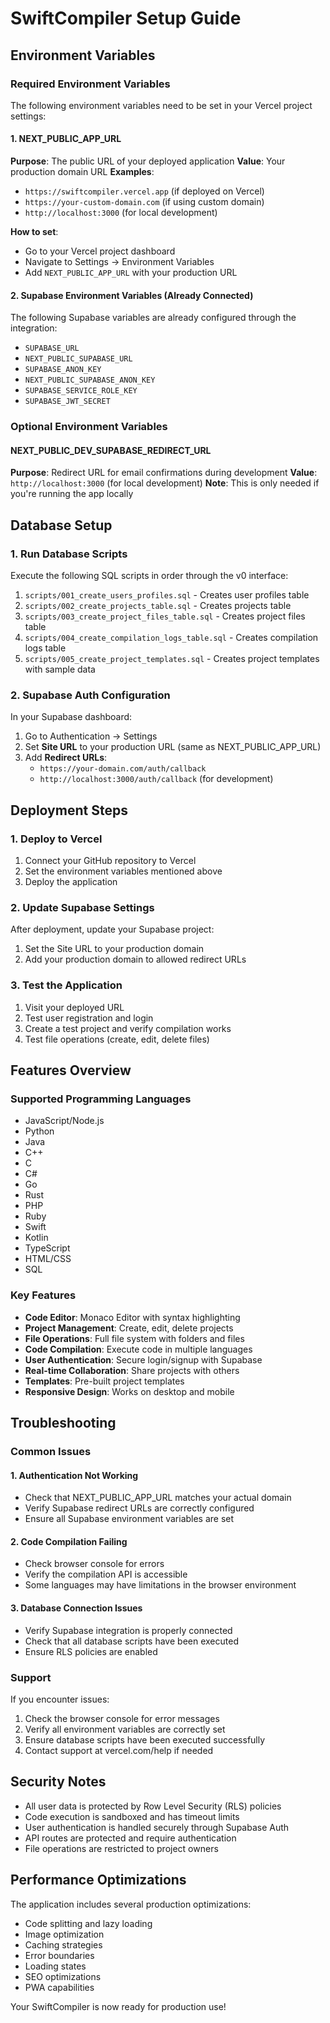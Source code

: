 # SwiftCompiler Setup Guide

## Environment Variables

### Required Environment Variables

The following environment variables need to be set in your Vercel project settings:

#### 1. NEXT_PUBLIC_APP_URL
**Purpose**: The public URL of your deployed application
**Value**: Your production domain URL
**Examples**:
- `https://swiftcompiler.vercel.app` (if deployed on Vercel)
- `https://your-custom-domain.com` (if using custom domain)
- `http://localhost:3000` (for local development)

**How to set**: 
- Go to your Vercel project dashboard
- Navigate to Settings → Environment Variables
- Add `NEXT_PUBLIC_APP_URL` with your production URL

#### 2. Supabase Environment Variables (Already Connected)
The following Supabase variables are already configured through the integration:
- `SUPABASE_URL`
- `NEXT_PUBLIC_SUPABASE_URL` 
- `SUPABASE_ANON_KEY`
- `NEXT_PUBLIC_SUPABASE_ANON_KEY`
- `SUPABASE_SERVICE_ROLE_KEY`
- `SUPABASE_JWT_SECRET`

### Optional Environment Variables

#### NEXT_PUBLIC_DEV_SUPABASE_REDIRECT_URL
**Purpose**: Redirect URL for email confirmations during development
**Value**: `http://localhost:3000` (for local development)
**Note**: This is only needed if you're running the app locally

## Database Setup

### 1. Run Database Scripts
Execute the following SQL scripts in order through the v0 interface:

1. `scripts/001_create_users_profiles.sql` - Creates user profiles table
2. `scripts/002_create_projects_table.sql` - Creates projects table
3. `scripts/003_create_project_files_table.sql` - Creates project files table
4. `scripts/004_create_compilation_logs_table.sql` - Creates compilation logs table
5. `scripts/005_create_project_templates.sql` - Creates project templates with sample data

### 2. Supabase Auth Configuration
In your Supabase dashboard:

1. Go to Authentication → Settings
2. Set **Site URL** to your production URL (same as NEXT_PUBLIC_APP_URL)
3. Add **Redirect URLs**:
   - `https://your-domain.com/auth/callback`
   - `http://localhost:3000/auth/callback` (for development)

## Deployment Steps

### 1. Deploy to Vercel
1. Connect your GitHub repository to Vercel
2. Set the environment variables mentioned above
3. Deploy the application

### 2. Update Supabase Settings
After deployment, update your Supabase project:
1. Set the Site URL to your production domain
2. Add your production domain to allowed redirect URLs

### 3. Test the Application
1. Visit your deployed URL
2. Test user registration and login
3. Create a test project and verify compilation works
4. Test file operations (create, edit, delete files)

## Features Overview

### Supported Programming Languages
- JavaScript/Node.js
- Python
- Java
- C++
- C
- C#
- Go
- Rust
- PHP
- Ruby
- Swift
- Kotlin
- TypeScript
- HTML/CSS
- SQL

### Key Features
- **Code Editor**: Monaco Editor with syntax highlighting
- **Project Management**: Create, edit, delete projects
- **File Operations**: Full file system with folders and files
- **Code Compilation**: Execute code in multiple languages
- **User Authentication**: Secure login/signup with Supabase
- **Real-time Collaboration**: Share projects with others
- **Templates**: Pre-built project templates
- **Responsive Design**: Works on desktop and mobile

## Troubleshooting

### Common Issues

#### 1. Authentication Not Working
- Check that NEXT_PUBLIC_APP_URL matches your actual domain
- Verify Supabase redirect URLs are correctly configured
- Ensure all Supabase environment variables are set

#### 2. Code Compilation Failing
- Check browser console for errors
- Verify the compilation API is accessible
- Some languages may have limitations in the browser environment

#### 3. Database Connection Issues
- Verify Supabase integration is properly connected
- Check that all database scripts have been executed
- Ensure RLS policies are enabled

### Support
If you encounter issues:
1. Check the browser console for error messages
2. Verify all environment variables are correctly set
3. Ensure database scripts have been executed successfully
4. Contact support at vercel.com/help if needed

## Security Notes

- All user data is protected by Row Level Security (RLS) policies
- Code execution is sandboxed and has timeout limits
- User authentication is handled securely through Supabase Auth
- API routes are protected and require authentication
- File operations are restricted to project owners

## Performance Optimizations

The application includes several production optimizations:
- Code splitting and lazy loading
- Image optimization
- Caching strategies
- Error boundaries
- Loading states
- SEO optimizations
- PWA capabilities

Your SwiftCompiler is now ready for production use!
